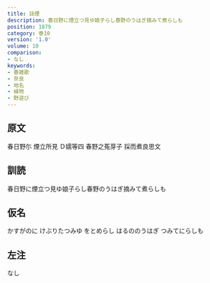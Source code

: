 ```yaml
---
title: 詠煙
description: 春日野に煙立つ見ゆ娘子らし春野のうはぎ摘みて煮らしも
position: 1879
category: 巻10
version: '1.0'
volume: 10
comparison:
- なし
keywords:
- 春雑歌
- 奈良
- 地名
- 植物
- 野遊び
---
```


## 原文

春日野尓 煙立所見 Ｄ嬬等四 春野之菟芽子 採而煮良思文

## 訓読

春日野に煙立つ見ゆ娘子らし春野のうはぎ摘みて煮らしも

## 仮名

かすがのに けぶりたつみゆ をとめらし はるののうはぎ つみてにらしも

## 左注

なし
